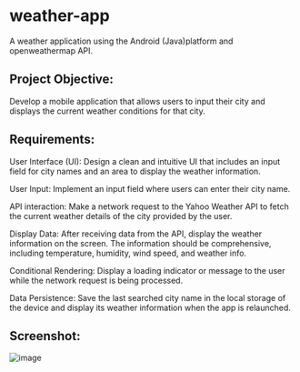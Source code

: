 ﻿# weather-app
A weather application using the Android (Java)platform and openweathermap API.

## Project Objective:
Develop a mobile application that allows users to input their city and displays the current weather conditions for that city.

## Requirements:
User Interface (UI): Design a clean and intuitive UI that includes an input field for city names and an area to display the weather information.

User Input: Implement an input field where users can enter their city name.

API interaction: Make a network request to the Yahoo Weather API to fetch the current weather details of the city provided by the user. 

Display Data: After receiving data from the API, display the weather information on the screen. The information should be comprehensive, including temperature, humidity, wind speed, and weather info.

Conditional Rendering: Display a loading indicator or message to the user while the network request is being processed.

Data Persistence: Save the last searched city name in the local storage of the device and display its weather information when the app is relaunched.

## Screenshot:
![image](https://github.com/PradeepRaoK/weather-app/assets/88186518/07a5ac54-1a84-42fd-a6a3-30e7657f8bf0)
